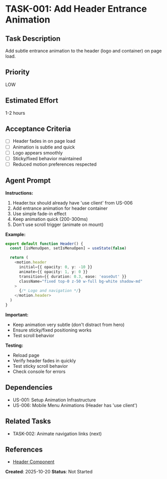 # TASK-001: Add Header Entrance Animation

## Task Description
Add subtle entrance animation to the header (logo and container) on page load.

## Priority
LOW

## Estimated Effort
1-2 hours

## Acceptance Criteria
- [ ] Header fades in on page load
- [ ] Animation is subtle and quick
- [ ] Logo appears smoothly
- [ ] Sticky/fixed behavior maintained
- [ ] Reduced motion preferences respected

## Agent Prompt

**Instructions:**

1. Header.tsx should already have 'use client' from US-006
2. Add entrance animation for header container
3. Use simple fade-in effect
4. Keep animation quick (200-300ms)
5. Don't use scroll trigger (animate on mount)

**Example:**
```typescript
export default function Header() {
  const [isMenuOpen, setIsMenuOpen] = useState(false)

  return (
    <motion.header
      initial={{ opacity: 0, y: -10 }}
      animate={{ opacity: 1, y: 0 }}
      transition={{ duration: 0.3, ease: 'easeOut' }}
      className="fixed top-0 z-50 w-full bg-white shadow-md"
    >
      {/* Logo and navigation */}
    </motion.header>
  )
}
```

**Important:**
- Keep animation very subtle (don't distract from hero)
- Ensure sticky/fixed positioning works
- Test scroll behavior

**Testing:**
- Reload page
- Verify header fades in quickly
- Test sticky scroll behavior
- Check console for errors

## Dependencies
- US-001: Setup Animation Infrastructure
- US-006: Mobile Menu Animations (Header has 'use client')

## Related Tasks
- TASK-002: Animate navigation links (next)

## References
- [Header Component](../../../../components/Header.tsx)

**Created**: 2025-10-20
**Status**: Not Started
